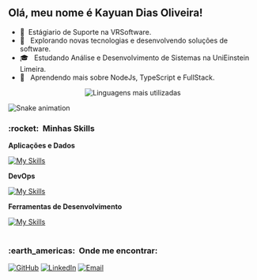 
## Olá, meu nome é <strong>Kayuan Dias Oliveira!</strong>
- 🏬 &nbsp;Estágiario de Suporte na VRSoftware.
- 🔭 &nbsp; Explorando novas tecnologias e desenvolvendo soluções de software.
- 🎓 &nbsp; Estudando Análise e Desenvolvimento de Sistemas na <a ref="https://www.einsteinlimeira.com.br/portal/public/">UniEinstein Limeira</a>.
- 🌱 &nbsp; Aprendendo mais sobre NodeJs, TypeScript e FullStack.

<div align="center">

![Linguagens mais utilizadas](https://github-readme-stats.vercel.app/api/top-langs/?username=Kayuan165&layout=compact&theme=radical)

</div>

![Snake animation](https://github.com/Kayuan165/Kayuan165/blob/output/github-contribution-grid-snake.svg)
<h3> :rocket: &nbsp;Minhas Skills </h3>

**Aplicações e Dados**

  [![My Skills](https://skillicons.dev/icons?i=nodejs,typescript,java,postgres,js,html,css)](https://skillicons.dev)
  
**DevOps**

[![My Skills](https://skillicons.dev/icons?i=git,github,docker)](https://skillicons.dev)
  
**Ferramentas de Desenvolvimento**

[![My Skills](https://skillicons.dev/icons?i=vscode)](https://skillicons.dev)
  <br/>
<br/>
<h3> :earth_americas: &nbsp;Onde me encontrar: </h3> 

[![GitHub](https://img.shields.io/badge/GitHub-100000?style=for-the-badge&logo=github&logoColor=white)](https://github.com/Kayuan165/Kayuan165)
[![LinkedIn](https://img.shields.io/badge/LinkedIn-0077B5?style=for-the-badge&logo=linkedin&logoColor=white)](https://www.linkedin.com/in/kayuan-dias-oliveira-8b3513234/)
[![Email](https://img.shields.io/badge/Email-D14836?style=for-the-badge&logo=gmail&logoColor=white)](mailto:kayuandiasoli@gmail.com)
